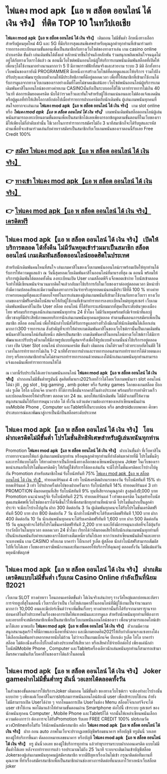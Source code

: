 # ไพ่แคง mod apk【แอ พ สล็อต ออนไลน์ ได้ เงิน จริง】  ที่ติด TOP 10 ในทวีปเอเชีย

**ไพ่แคง mod apk【แอ พ สล็อต ออนไลน์ ได้ เงิน จริง】** เติมถอน ไม่มีขั้นต่ำ  อีกหนึ่งทางเลือกสำหรับผู้คนยุคใหม่ 4G และ 5G ที่มีบริการสุดแสนพิเศษสำหรับคุณลูกค้าทุกท่านที่เข้ามาร่วมทำรายการลงทะเบียนตามขั้นตอนเพื่อเป็นสมาชิกกับทางเว็บไซต์ของทางเราเล่น เกม casino online ฝากเครดิต ขั้นต่ำ เล่นเดิมพันได้ตั้งแต่ หลักหน่วยขึ้นไปจนถึงหลักพัน ร่วมสนุกเพลิดเพลินใจจนฉุดไม่อยู่ได้กับทางเว็บเราได้แล้ว ณ ตอนนี้เว็บไซต์พนันออนไลน์ผู้ให้บริการเกมพนันเดิมพันสล็อตที่เปิดให้เพื่อนๆได้ใช้งานมาอย่างนานมากกว่า 5 ปี มีภาพกราฟฟิกที่สมจริงและสวยงาม ระบบ 3 มิติ
อีกทั้งทางเว็บพนันของเรายังมี  PROGRAMMER มือหนึ่งการสร้างเว็บไซต์ที่คอยดูแลและให้บริการ  รวมไปถึงปรับปรุงและพัฒนารูปแบบตัวเกมให้มีประสิทธิภาพที่ดีอยู่ตลอดเวลา เพื่อที่ให้สมาชิกที่เข้ามาใช้งานได้รับการดูแลจากทางเว็บเกมของเราอย่างเต็มที่โดยไม่ขาดแม้แต่น้อย เว็บไซต์พนันออนไลน์ผู้บริการเกมเดิมพันคาสิโนออนไลน์ของทางค่ายเกม CASINOนั้นยังเป็นระบบออโต้ใช้เวลาทำรายการไม่เกิน 40 วินาที ต่อการเติมยอดเครดิต นับได้ว่ารวดเร็วและทันใจสำหรับผู้ใช้งานแน่นอนและไม่ต้องแจ้งแอดมินหรือผู้ดูแลที่ทำให้เสียโอกาสอีกต่อไปเมื่อทำรายการฝากเครดิตกับนักเดิมพัน
ผู้เล่นเกมพนันทุกคนที่สนใจอยากจะเล่นเกม **ไพ่แคง mod apk【แอ พ สล็อต ออนไลน์ ได้ เงิน จริง】** เกม slot online หรือ ***ไพ่แคง mod apk【แอ พ สล็อต ออนไลน์ ได้ เงิน จริง】*** เกมพนันเดิมพันสล็อตออนไลน์ผู้เล่นพนันสามารถลงทะเบียนตามขั้นตอนเพื่อเป็นสมาชิกได้เลยเพียงกรอกข้อมูลตามขั้นตอนที่ในเว็บของเรามีให้เพียงไม่กี่ลำดับเท่านั้น ใช้เวลาในการทำรายการสมัครไม่ถึง 3 นาทีสมาชิกก็จะได้รับยูสและรหัสผ่านเพื่อที่จะเข้ามาร่วมเล่นกับค่ายเราสมัครเป็นสมาชิกกับเว็บเกมพนันของเราตอนนี้รับเลย Free Credit 100%

## 👉 [สมัคร ไพ่แคง mod apk【แอ พ สล็อต ออนไลน์ ได้ เงิน จริง】](https://archa888.com/)
## 👉 [ทางเข้า ไพ่แคง mod apk【แอ พ สล็อต ออนไลน์ ได้ เงิน จริง】](https://archa888.com/)
## 👉 [ไพ่แคง mod apk【แอ พ สล็อต ออนไลน์ ได้ เงิน จริง】 เครดิตฟรี](https://archa888.com/)

## ไพ่แคง mod apk【แอ พ สล็อต ออนไลน์ ได้ เงิน จริง】 เปิดให้บริการตลอด ได้ทั้งคืน ไม่มีวันหยุดเข้าร่วมมาเป็นสมาชิก สล็อตออนไลน์ เกมเดิมพันสล็อตออนไลน์ยอดฮิตในประเทศ

สำหรับนักเดิมพันคนไหนที่สนใจ เล่นเกมคาสิโนของเว็บเกมพนันออนไลน์เราพร้อมเปิดให้ทุกท่านได้รับการให้ความดูแลแล้ว ณ วันนี้สุดยอดเว็บเดิมพันคาสิโนออนไลน์ที่มาแรงที่สุด ณ ตอนนี้ พร้อมให้บริการผู้เดิมพันได้ตลอดทั้งคืน ลงทะเบียนเปิด User เกมสล็อตพีจี แจ็กพอตเข้าง่าย โบนัสเข้าตลอด จึงทำให้มีเซียนพนันจำนวนมากติดใจแล้วกลับมาใช้บริการกับในเว็บของเราต่ออยู่ตลอดเวลา มิหนำซ้ำยังมีความปลอดภัยและมีความมั่นคงทางการเงินจ่ายจริงทุกยอดแน่นอนมีประวัติที่ดี 100 % ทางค่ายเราครอบคลุมที่สุดและยังตอบโจทย์ในการเล่นของผู้เล่นเกมพนันที่เข้ามาใช้งานกับทางเว็บเรา
ทางเว็บเกมของเรามีฟรีเครดิตโบนัสแจกให้กับผู้ใช้งานที่เข้ามาทำรายการลงทะเบียนใหม่ทุกยูสเซอร์ เว็บเกมเดิมพันพนันคาสิโนเปิด User สล็อต ออนไลน์ ที่ได้รับกระแสนิยมมากที่สุดเป็นระดับต้นๆของเมืองไทย พร้อมบริการดูแลนักเล่นเกมพนันทุกท่าน 24 ชั่วโมง ไม่มีวันหยุดพร้อมยังมีเจ้าหน้าที่และผู้เชี่ยวชาญที่มีประสิทธิภาพคอยบริการนักเล่นเกมพนันทุกคนอยู่ตลอด ทำตามขั้นตอนการสมัครเพื่อเป็นสมาชิก สล็อต ออนไลน์ เพื่อให้นักล่าโบนัสได้รับการดูแลอย่างทั่วถึงมีเกมให้นักเดิมพันได้เลือกเล่นมากกว่า300 รายการเกม
สิ่งสำคัญที่จะทำให้ค่ายเกมเดิมพันคาสิโนของเว็บไซต์เรานั้นเป็นเกมเดิมพันพนันคาสิโนออนไลน์อันดับหนึ่ง สมัครเป็นสมาชิก  เกมเดิมพันคาสิโนออนไลน์ทางเว็บไซต์เราได้มีการพัฒนาและปรับปรุงตัวเกมให้มีภาพรูปแบบที่ดูสมจจริงเพื่อให้รูปแบบตัวเกมนั้นน่าใช้บริการอยู่ตลอดเวลา เปิด User Slot ออนไลน์ ฝากถอนเครดิต ขั้นต่ำ เติมถอน เงินได้รวดเร็วด้วยระบบอัตโนมัติ ใช้เวลาในการทำรายการไม่เกิน 1-2 นาทีทั้งรายการฝากและรายการถอนสามารถทำรายการได้ด้วยตนเองง่ายๆ หรือหากสมาชิกท่านใดไม่สามารถทำรายการถอนด้วยตนเองได้นักเล่นเกมพนันทุกท่านสามารถแจ้งแอดมินเพื่อทำรายการถอนให้ได้

ณ เวลานี้รับประกันได้เลยว่าเกมพนันออนไลน์ **ไพ่แคง mod apk【แอ พ สล็อต ออนไลน์ ได้ เงิน จริง】** ฝากถอนไม่มีขั้นต่ำทรูมันนี่ สุดฮิตที่มาแรง2021เลยก็ว่าได้โดยเว็บเกมพนันเรา slot ออนไลน์ได้นำ  jili , pg slot , big gaming , amb poker หรือ funky games โลกของเกมสล็อต ป๊อกเด้ง รูเล็ต ไฮโล แบ็กแจ๊ค บาคาร่า ที่ได้การเชื่อมั่นจากคาสิโนต่างประเทศ พร้อมบริการอย่าดีรวดเร็วและปลอดภัยคอยให้คำปรึกษา ตลอดเวลา 24 ชม. มอบให้แก่นักเดิมพัน ได้มีตัวเกมที่ให้ความสนุกสนานมันไปกับการหมุนวงวล้อ ได้ ทั้งวัน แล้วแต่ความต้องการของเหล่าเซียนพนันผ่านบนMobile Phone , Computer และTabletที่เป็นระบบios หรือ androidแบบพกพา ศึกษาประสบการณ์และพัฒนาสู่การเป็นนักปั่นสล็อตระดับประเทศ

## ไพ่แคง mod apk【แอ พ สล็อต ออนไลน์ ได้ เงิน จริง】 โอนฝากเครดิตไม่มีขั้นต่ำ โปรโมชั่นสิทธิพิเศษสำหรับผู้เล่นพนันทุกท่าน

 Promotion  **ไพ่แคง mod apk【แอ พ สล็อต ออนไลน์ ได้ เงิน จริง】** ฝากเงินขั้นต่ำ ที่เว็บคาสิโนเราอยากจะมอบให้แก่  ผู้เล่นเกมพนันทุกท่าน หรือคุณลูกค้าทุกท่านที่กำลังค้นหาค่ายที่มี โปรโมชั่นดีๆ และการให้แบบไม่กั๊ก ให้ทางค่ายเราเป็นอีกหนึ่งทางเลือกของเซียนพนันทุกคน Joker ในเว็บของเรา ขอนำเสนอกับโปรโมชั่นเครดิตดีๆ ให้กับผู้ใช้บริการได้ลองเล่นกัน จะมีโปรโมชั่นเครดิตอะไรบ้างไปดูกัน
 Promotion สำหรับสมาชิกใหม่ รับโบนัสทันที 75% [ไพ่แคง mod apk【แอ พ สล็อต ออนไลน์ ได้ เงิน จริง】](https://archa888.com/) ทำยอดเทิร์นแค่ 4 เท่า
โบนัสเครดิตฝากแรกของวัน รับโบนัสทันที 15% ทำยอดเทิร์นแค่ 3 เท่า
โปรฝากครั้งต่อไปของฝากครั้งแรก รับโบนัสทันที 14% ทำยอดเทิร์นแค่ 3 เท่า
 PROMOTION คืนยอดทุนที่เสีย รับโบนัสทันที 9% ทุนที่เสียจากคุณลูกค้า สูงสุดถึง9,000 บาท
 Promotion แนะนำคนรู้จัก รับโบนัสทันที 22% ทำยอดเทิร์นแค่ 1 เท่าของเครดิต
ในสุดท้ายโบนัสสุดแสนพิศษที่เว็บไซต์ของเราได้จัดขึ้นไว้ให้เพื่อสมาชิกทุกท่านที่หน้าตาดี โปรโมชั่นฝากเป็นลูกค้าประจำ จะมีอะไรบ้างไปดูกัน
ฝาก 300 ติดต่อกัน 3 วัน ผู้เดิมพันทุกคนจะได้รับโปรโมชั่นเครดิตฟรีทันที 500 บาท
ฝาก 800 ติดต่อกัน 7 วัน นักล่าโบนัสฟรีจะได้รับเครดิตฟรีทันที 1,100 บาท
ฝาก 400 ติดต่อกัน 10 วัน นักเล่นพนันทุกคนจะได้รับเครดิตฟรีทันที 1,600 บาท
ฝาก 500 ติดต่อกัน 15 วัน คุณลูกค้าจะได้รับโปรโมชั่นเครดิตฟรีทันที 2,200 บาท
และก็ยังมีการหมุนกงล้อที่จะได้ลุ้นรับรางวัลบิ๊กวินในทุกเวลา ตลอดเวลา 24 ชั่วโมง เรียกได้ว่าคืนยอดเสียให้กับนักเล่นเกมพนันทุกท่านที่เป็นนักเล่นพนันกับค่ายเกมของเราได้อย่างเต็มเหนี่ยวกันไปเลย หากว่าเหล่าเซียนพนันติดใจและอยากจะแทงพนัน เกม CASINO หรือเกม บาคาร่า โป๊กเกอร์ รูเล็ต ตู้สล็อต นักล่าโบนัสฟรีสามารถสัมผัสไปที่เว็บได้เลย เว็บของทางเรามีพนักงานและทีมงานคอยให้บริการให้คุณอยู่ ตลอดทั้งวัน ไม่มีแม้แต่วันหยุดนักขัตฤกษ์

## ไพ่แคง mod apk【แอ พ สล็อต ออนไลน์ ได้ เงิน จริง】 ฝากเติมเครดิตแบบไม่มีขั้นต่ำ  เว็บเกม  Casino Online กำลังเป็นที่นิยมปี2021

เว็บเกม SLOT ทางค่ายเรา โอนถอนเครดิตขั้นต่ำ ได้เงินจริงเล่นง่ายๆ รางวัลใหญ่แตกบ่อยและอัตราการจ่ายสูงที่สุในตอนนี้ เว็บเราถือว่าเป็น เว็บไซต์เกมคาสิโนออนไลน์ที่มีผู้ใช้งานเป็นจำนวนมากมากกว่า 10,000 คนและมีเปอร์เซ็นต์ว่าจะเพิ่มขึ้นเรื่อยๆ ทางค่ายเรานั้นยังได้รับจากมาตราฐานจากบ่อนคาสิโนทั่วประเทศในเรื่องของการเปิดให้แทงพนันและการดูแล สำหรับนักพนันทุกท่านที่ต้องการและอยากที่จะสมัครสมาชิกเพื่อเป็นสมาชิกกับเว็บเกมพนันออนไลน์ของเรา เพื่อนๆสามารถแอดไลน์เข้ามาได้เลย
	มาพบกับ **ไพ่แคง mod apk【แอ พ สล็อต ออนไลน์ ได้ เงิน จริง】** ตัวเกมมีความสนุกสนานสุดเร้าใจที่มีภาพและเนื้อหาที่น่าลอง และมีเกมยอดฮิต2021ให้กับกำลังมาแรงแซงทางโค้งได้เลือกเดิมพันอย่างหลากหลายนับไม่ถ้วน  ไม่ว่าจะเป็นเกมแบ็กแจ๊ค ป๊อกเด้ง รูเล็ต ไฮโล บาคาร่า สล็อต ไม่ต้องนั่งเครื่องไปไกลถึงต่างประเทศให้เสียเวลา หรือเสียค่าใช้จ่ายอีกต่อไป เพียงแค่นักล่าโบนัสมีMobile Phone , Computer และTabletเครื่องเดียวนักเล่นพนันทุกท่านก็สามารถเข้ามาลิ้มรสความมันกับเว็บคาสิโนของเราได้แล้วในตอนนี้

## ไพ่แคง mod apk【แอ พ สล็อต ออนไลน์ ได้ เงิน จริง】 Joker gameฝากไม่มีขั้นต่ำทรู มันนี่ วอเลทได้ตลอดทั้งวัน

ในส่วนของขั้นตอนการใช้บริการJoker เติมถอน ไม่มีขั้นต่ำ ของทางเว็บไซต์เรา จะต้องทำอะไรบ้างนั้น แบบง่าย ๆ เพียงแค่เว็บคาสิโนเราslotเกมการพนันออนไลน์ต้องมี user เพื่อเข้าระบบใช้งาน ถ้ายังไม่มีสามารถเปิด Userได้ง่าย ๆ จากโหมดการเปิด Userในช่อง Menu สล็อตโจ๊กเกอร์จึงจะได้ user เข้าใช้งาน พอได้มาแล้วให้ทำตามขั้นตอนผ่าน Smartphone ต่อไปนี้
เข้าระบบ ยูสเซอร์  ของนักพนันทุกคน Computer , Mobile Phone และTabletก็ได้
จากนั้นให้เหล่าเซียนพนันเลือกความต้องการว่า ต้องการจะได้รับPromotion รับเลย FREE CREDIT 100% slotเกมวัดดวงOnlineหรือไม่รับ
ให้นักพนันสมัครสมาชิก คลิก **ไพ่แคง mod apk【แอ พ สล็อต ออนไลน์ ได้ เงิน จริง】** ฝาก ถอน auto ภาพในเว็บจะปรากฏเลขบัญชีพร้อมธนาคาร หรือบัญชี ทรูมันนี่ วอเลท ของผู้ให้บริการขึ้นมา
คัดลอกหมายเลขธนาคาร หรือบัญชี **ไพ่แคง mod apk【แอ พ สล็อต ออนไลน์ ได้ เงิน จริง】** ทรู มันนี่วอเลท ของผู้ใช้บริการทุกท่าน แล้วทำธุรกรรมระบบฝากถอนเครดิต แบบไม่มีขั้นต่ำได้เลย
หลังจากทำรายการแล้ว รอประมาณไม่ถึง 25 วินาที ระบบจะเติมเงินเข้าบัญชีสล็อต Jokerของผู้เล่นเกมพนันทุกคนผู้สมัครสมาชิก
หากมีปัญหาเรื่องเงินไม่เข้า กรุณาติดต่อทีมงานที่คุณภาพ ที่ทำเรื่องสมัครสมาชิกเพื่อเป็นสมาชิกผ่านช่องทางการติดต่อที่แนบเอาไว้ทางหน้าเว็บสล็อต joker


